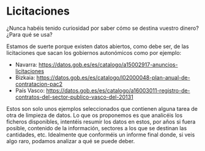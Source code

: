 # Licitaciones

¿Nunca habéis tenido curiosidad por saber cómo se destina vuestro dinero? ¿Para qué se usa?

Estamos de suerte porque existen datos abiertos, como debe ser, de las licitaciones que sacan los gobiernos autonómicos como por ejemplo:

* Navarra: https://datos.gob.es/es/catalogo/a15002917-anuncios-licitaciones
* Bizkaia: https://datos.gob.es/es/catalogo/l02000048-plan-anual-de-contratacion-pac2
* País Vasco: https://datos.gob.es/es/catalogo/a16003011-registro-de-contratos-del-sector-publico-vasco-del-20131

Estos son solo unos ejemplos seleccionados que contienen alguna tarea de otra de limpieza de datos. Lo que os proponemos es que analicéis los ficheros disponibles, intentéis resumir los datos en estos, por años si fuera posible, contenido de la información, sectores a los que se destinan las cantidades, etc. Idealmente que conforméis un informe final donde, si veis algo raro, podamos analizar a qué se puede deber.